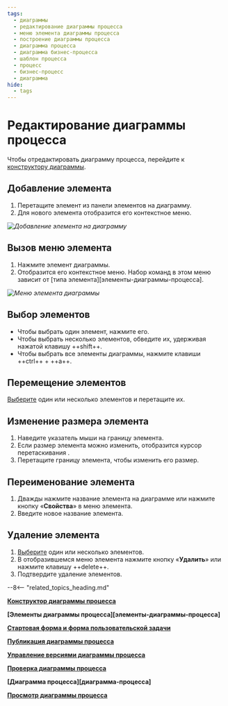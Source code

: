 ```yaml
---
tags:
  - диаграммы
  - редактирование диаграммы процесса
  - меню элемента диаграммы процесса
  - построение диаграммы процесса
  - диаграмма процесса
  - диаграмма бизнес-процесса
  - шаблон процесса
  - процесс
  - бизнес-процесс
  - диаграмма
hide:
  - tags
---
```


# Редактирование диаграммы процесса

Чтобы отредактировать диаграмму процесса, перейдите к [конструктору диаграммы](process_diagram_designer.md).

## Добавление элемента

1. Перетащите элемент из панели элементов на диаграмму.
2. Для нового элемента отобразится его контекстное меню.

*![Добавление элемента на диаграмму](process_diagram_designer_add_element.png)*

## Вызов меню элемента

1. Нажмите элемент диаграммы.
2. Отобразится его контекстное меню. Набор команд в этом меню зависит от [типа элемента][элементы-диаграммы-процесса].

*![Меню элемента диаграммы](process_diagram_designer_element_menu.png)*

## Выбор элементов

* Чтобы выбрать один элемент, нажмите его.
* Чтобы выбрать несколько элементов, обведите их, удерживая нажатой клавишу ++shift++.
* Чтобы выбрать все элементы диаграммы, нажмите клавиши ++ctrl++ + ++a++.

## Перемещение элементов

[Выберите](#выбор-элементов) один или несколько элементов и перетащите их.

## Изменение размера элемента

1. Наведите указатель мыши на границу элемента.
2. Если размер элемента можно изменить, отобразится курсор перетаскивания <i class="fa-light fa-up-down"></i>.
3. Перетащите границу элемента, чтобы изменить его размер.

## Переименование элемента

1. Дважды нажмите название элемента на диаграмме или нажмите кнопку «**Свойства**» в меню элемента.
2. Введите новое название элемента.

## Удаление элемента

1. [Выберите](#выбор-элементов) один или несколько элементов.
2. В отобразившемся меню элемента нажмите кнопку «**Удалить**» <i class="fa-light fa-trash-can"></i> или нажмите клавишу ++delete++.
3. Подтвердите удаление элементов.

--8<-- "related_topics_heading.md"

**[Конструктор диаграммы процесса](process_diagram_designer.md)**

**[Элементы диаграммы процесса][элементы-диаграммы-процесса]**

**[Стартовая форма и форма пользовательской задачи](process_diagram_forms.md)**

**[Публикация диаграммы процесса](process_diagram_publish.md)**

**[Управление версиями диаграммы процесса](process_diagram_version_control.md)**

**[Проверка диаграммы процесса](process_diagram_validate.md)**

**[Диаграмма процесса][диаграмма-процесса]**

**[Просмотр диаграммы процесса](process_diagram_view.md)**
